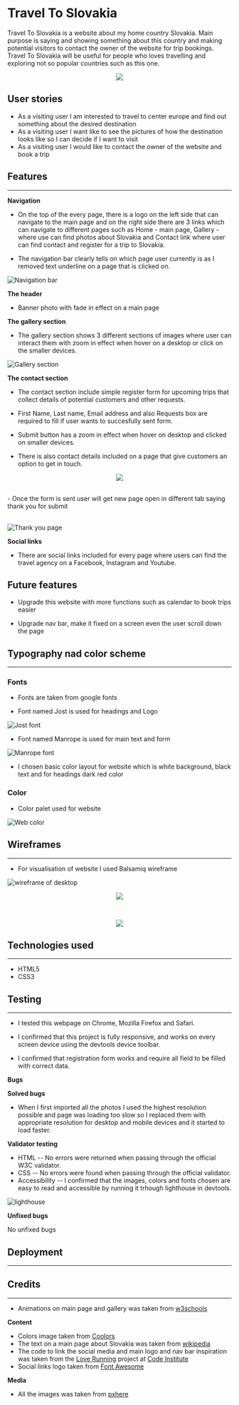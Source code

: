 
# Travel To Slovakia

Travel To Slovakia is a website about my home country Slovakia. Main purpose is saying and showing something about this country and 
making potential visitors to contact the owner of the website for trip bookings.
Travel To Slovakia will be useful for people who loves travelling and exploring not so popular countries such as this one. 

<p align="center">
  <img src="docs/responsive-image.png">
</p>

## User stories

- As a visiting user I am interested to travel to center europe and find out something about the desired destination
- As a visiting user I want like to see the pictures of how the destination looks like so I can decide if I want to visit
- As a visiting user I would like to contact the owner of the website and book a trip


## Features

------

**Navigation**

- On the top of the every page, there is a logo on the left side that can navigate to the main page and 
  on the right side there are 3 links which can navigate to different pages such as Home - main page, Gallery - where use can find photos about Slovakia and Contact link where user can find contact and register for a trip to Slovakia.

- The navigation bar clearly tells on which page user currently is as I removed text underline on a page that is clicked on.

![Navigation bar](docs/navigation.png) 


**The header**
- Banner photo with fade in effect on a main page

**The gallery section**
- The gallery section shows 3 different sections of images where user can interact them with zoom in effect when hover on a desktop or click on the smaller devices.

![Gallery section](docs/gallery.png) 

**The contact section**
- The contact section include simple register form for upcoming trips that collect details of potential customers and other requests.
- First Name, Last name, Email address and also Requests box are required to fill if user wants to succesfully sent form.

- Submit button has a zoom in effect when hover on desktop and clicked on smaller devices.

- There is also contact details included on a page that give customers an option to get in touch.


<p align="center">
  <img src="docs/contact.png">
</p>

<br>
- Once the form is sent user will get new page open in different tab saying thank you for submit
<br>
<br>

![Thank you page](docs/submit-page.png) 



**Social links**

- There are social links included for every page where users can find the travel agency on a Facebook, Instagram and Youtube.

## Future features

- Upgrade this website with more functions such as calendar to book trips easier

- Upgrade nav bar, make it fixed on a screen even the user scroll down the page

## Typography nad color scheme
------
### Fonts
- Fonts are taken from google fonts

- Font named Jost is used for headings and Logo

![Jost font](docs/jost.png)

- Font named Manrope is used for main text and form

![Manrope font](docs/manrope.png)

- I chosen basic color layout for website which is white background, black text and for headings dark red color

### Color

- Color palet used for website

![Web color](docs/colors.png)

## Wireframes

------

- For visualisation of website I used Balsamiq wireframe

![wireframe of desktop](docs/wireframe-desktop.png)
<br>
<p align="center">
  <img src="docs/wireframe-tablet.png">
</p>

<br>

<p align="center">
  <img src="docs/wireframe-phone.png">
</p>


## Technologies used

------

- HTML5
- CSS3

## Testing

------

- I tested this webpage on Chrome, Mozilla Firefox and Safari.

- I confirmed that this project is fully responsive, and works on every screen device using the devtools device toolbar.

- I confirmed that registration form works and require all field to be filled with correct data.

**Bugs**

**Solved bugs**

- When I first imported all the photos I used the highest resolution possible and page was loading too slow so I replaced them with appropriate resolution for desktop and mobile devices and it started to load faster.

**Validator testing**

- HTML 
-- No errors were returned when passing through the official W3C validator.
- CSS
-- No errors were found when passing through the official validator.
- Accessibility
-- I confirmed that the images, colors and fonts chosen are easy to read and accessible by running it trhough lighthouse in devtools.

![lighthouse](docs/Lighthouse.png)

**Unfixed bugs**

No unfixed bugs

## Deployment
------


## Credits
------
- Animations on main page and gallery was taken from [w3schools](w3schools.com)

**Content**
- Colors image taken from [Coolors](https://coolors.co/)
- The text on a main page about Slovakia was taken from [wikipedia](wikipedia.org)
- The code to link the social media and main logo and nav bar inspiration was taken from the [Love Running](https://code-institute-org.github.io/love-running-2.0/index.html) project at [Code Institute](https://codeinstitute.net/ie/)
- Social links logo taken from [Font Awesome](https://fontawesome.com/)

**Media**

- All the images was taken from [pxhere](https://pxhere.com/)



